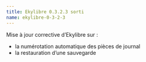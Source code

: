 ```yaml
---
title: Ekylibre 0.3.2.3 sorti
name: ekylibre-0-3-2-3
---
```

Mise à jour corrective d’Ekylibre sur :

  - la numérotation automatique des pièces de journal
  - la restauration d’une sauvegarde

